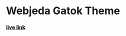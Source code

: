 # Webjeda Gatok Theme

[**live link**](https://oscarrobertrodriguez.github.io/articlesModernDeveloper/)



